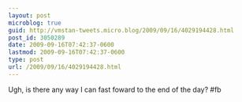 ```yaml
---
layout: post
microblog: true
guid: http://vmstan-tweets.micro.blog/2009/09/16/4029194428.html
post_id: 3050289
date: 2009-09-16T07:42:37-0600
lastmod: 2009-09-16T07:42:37-0600
type: post
url: /2009/09/16/4029194428.html
---
```

Ugh, is there any way I can fast foward to the end of the day? #fb
